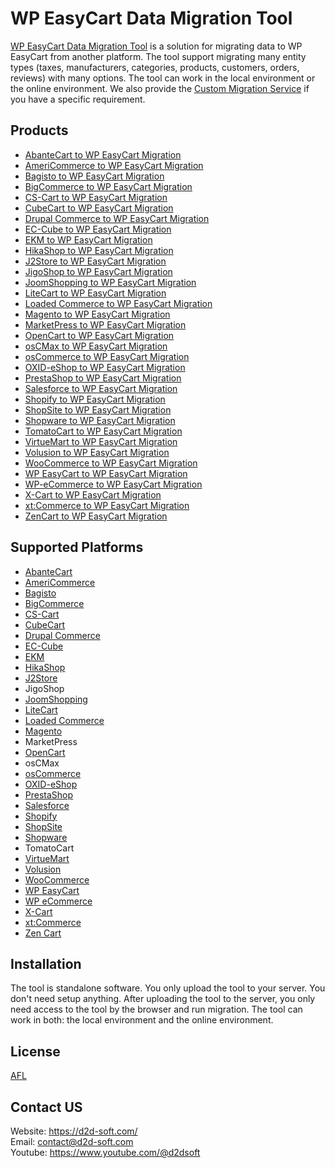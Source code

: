 # WP EasyCart Data Migration Tool
[WP EasyCart Data Migration Tool](https://d2d-soft.com/42-wpeasycart-migration) is a solution for migrating data to WP EasyCart from another platform. The tool support migrating many entity types (taxes, manufacturers, categories, products, customers, orders, reviews) with many options. The tool can work in the local environment or the online environment. We also provide the [Custom Migration Service](https://d2d-soft.com/migration-services/296-data-migration-customization.html) if you have a specific requirement. 

## Products
- [AbanteCart to WP EasyCart Migration](https://d2d-soft.com/wpeasycart-migration/1139-10877-abantecart-to-wp-easycart-migration-tool.html#/72-entities-1000)
- [AmeriCommerce to WP EasyCart Migration](https://d2d-soft.com/wpeasycart-migration/784-7261-americommerce-to-wp-easycart-migration-tool.html#/72-entities-1000)
- [Bagisto to WP EasyCart Migration](https://d2d-soft.com/wpeasycart-migration/951-8970-bagisto-to-wp-easycart-migration-tool.html#/72-entities-1000)
- [BigCommerce to WP EasyCart Migration](https://d2d-soft.com/wpeasycart-migration/686-6407-bigcommerce-to-wpeasycart-migration-tool.html#/72-entities-1000)
- [CS-Cart to WP EasyCart Migration](https://d2d-soft.com/wpeasycart-migration/687-6418-cs-cart-to-wpeasycart-migration-tool.html#/72-entities-1000)
- [CubeCart to WP EasyCart Migration](https://d2d-soft.com/wpeasycart-migration/688-6429-cubecart-to-wpeasycart-migration-tool.html#/72-entities-1000)
- [Drupal Commerce to WP EasyCart Migration](https://d2d-soft.com/wpeasycart-migration/689-drupal-commerce-to-wpeasycart-migration-service.html)
- [EC-Cube to WP EasyCart Migration](https://d2d-soft.com/wpeasycart-migration/1012-9587-ec-cube-to-wp-easycart-migration-tool.html#/72-entities-1000)
- [EKM to WP EasyCart Migration](https://d2d-soft.com/wpeasycart-migration/838-7813-ekm-to-wp-easycart-migration-tool.html#/72-entities-1000)
- [HikaShop to WP EasyCart Migration](https://d2d-soft.com/zencart-migration/467-1932-hikashop-to-zencart-migration-tool.html#/72-entities-1000)
- [J2Store to WP EasyCart Migration](https://d2d-soft.com/wpeasycart-migration/691-6451-j2store-to-wpeasycart-migration-tool.html#/72-entities-1000)
- [JigoShop to WP EasyCart Migration](https://d2d-soft.com/wpeasycart-migration/692-6462-jigoshop-to-wpeasycart-migration-tool.html#/72-entities-1000)
- [JoomShopping to WP EasyCart Migration](https://d2d-soft.com/wpeasycart-migration/693-6473-joomshopping-to-wpeasycart-migration-tool.html#/72-entities-1000)
- [LiteCart to WP EasyCart Migration](https://d2d-soft.com/wpeasycart-migration/892-8375-litecart-to-wp-easycart-migration-tool.html#/72-entities-1000)
- [Loaded Commerce to WP EasyCart Migration](https://d2d-soft.com/wpeasycart-migration/694-6484-loaded-to-wpeasycart-migration-tool.html#/72-entities-1000)
- [Magento to WP EasyCart Migration](https://d2d-soft.com/wpeasycart-migration/695-6495-magento-to-wpeasycart-migration-tool.html#/72-entities-1000)
- [MarketPress to WP EasyCart Migration](https://d2d-soft.com/wpeasycart-migration/696-6506-marketpress-to-wpeasycart-migration-tool.html#/72-entities-1000)
- [OpenCart to WP EasyCart Migration](https://d2d-soft.com/wpeasycart-migration/697-6517-opencart-to-wpeasycart-migration-tool.html#/72-entities-1000)
- [osCMax to WP EasyCart Migration](https://d2d-soft.com/wpeasycart-migration/1206-11560-oscmax-to-wp-easycart-migration-tool.html#/72-entities-1000)
- [osCommerce to WP EasyCart Migration](https://d2d-soft.com/wpeasycart-migration/698-6528-oscommerce-to-wpeasycart-migration-tool.html#/72-entities-1000)
- [OXID-eShop to WP EasyCart Migration](https://d2d-soft.com/wpeasycart-migration/699-6539-oxid-eshop-to-wpeasycart-migration-tool.html#/72-entities-1000)
- [PrestaShop to WP EasyCart Migration](https://d2d-soft.com/wpeasycart-migration/700-6550-prestashop-to-wpeasycart-migration-tool.html#/72-entities-1000)
- [Salesforce to WP EasyCart Migration](https://d2d-soft.com/wpeasycart-migration/732-6880-salesforce-to-wp-easycart-migration-tool.html#/72-entities-1000)
- [Shopify to WP EasyCart Migration](https://d2d-soft.com/wpeasycart-migration/701-6561-shopify-to-wpeasycart-migration-tool.html#/72-entities-1000)
- [ShopSite to WP EasyCart Migration](https://d2d-soft.com/wpeasycart-migration/865-8089-shopsite-to-wp-easycart-migration-tool.html#/72-entities-1000)
- [Shopware to WP EasyCart Migration](https://d2d-soft.com/wpeasycart-migration/1074-10216-shopware-to-wp-easycart-migration-tool.html#/72-entities-1000)
- [TomatoCart to WP EasyCart Migration](https://d2d-soft.com/wpeasycart-migration/1238-11901-tomatocart-to-wp-easycart-migration-tool.html#/72-entities-1000)
- [VirtueMart to WP EasyCart Migration](https://d2d-soft.com/wpeasycart-migration/702-6572-virtuemart-to-wpeasycart-migration-tool.html#/72-entities-1000)
- [Volusion to WP EasyCart Migration](https://d2d-soft.com/wpeasycart-migration/703-6583-volusion-to-wpeasycart-migration-tool.html#/72-entities-1000)
- [WooCommerce to WP EasyCart Migration](https://d2d-soft.com/wpeasycart-migration/704-6594-woocommerce-to-wpeasycart-migration-tool.html#/72-entities-1000)
- [WP EasyCart to WP EasyCart Migration](https://d2d-soft.com/wpeasycart-migration/705-6605-wp-easycart-to-wpeasycart-migration-tool.html#/72-entities-1000)
- [WP-eCommerce to WP EasyCart Migration](https://d2d-soft.com/wpeasycart-migration/706-6616-wp-ecommerce-to-wpeasycart-migration-tool.html#/72-entities-1000)
- [X-Cart to WP EasyCart Migration](https://d2d-soft.com/wpeasycart-migration/707-6627-x-cart-to-wpeasycart-migration-tool.html#/72-entities-1000)
- [xt:Commerce to WP EasyCart Migration](https://d2d-soft.com/wpeasycart-migration/708-6638-xtcommerce-to-wpeasycart-migration-tool.html#/72-entities-1000)
- [ZenCart to WP EasyCart Migration](https://d2d-soft.com/wpeasycart-migration/709-6649-zencart-to-wpeasycart-migration-tool.html#/72-entities-1000)

## Supported Platforms
- [AbanteCart](https://www.abantecart.com/)
- [AmeriCommerce](https://www.americommerce.com/)
- [Bagisto](https://bagisto.com/)
- [BigCommerce](https://www.bigcommerce.com/)
- [CS-Cart](https://www.cs-cart.com/)
- [CubeCart](https://www.cubecart.com/)
- [Drupal Commerce](https://drupalcommerce.org/)
- [EC-Cube](https://www.ec-cube.net/)
- [EKM](https://www.ekm.com/)
- [HikaShop](https://www.hikashop.com/)
- [J2Store](https://www.j2store.org/)
- JigoShop
- [JoomShopping](https://extensions.joomla.org/extension/joomshopping/)
- [LiteCart](https://www.litecart.net/)
- [Loaded Commerce](https://loadedcommerce.com/)
- [Magento](https://magento.com/)
- MarketPress
- [OpenCart](https://www.opencart.com/)
- osCMax
- [osCommerce](https://www.oscommerce.com/)
- [OXID-eShop](https://www.oxid-esales.com)
- [PrestaShop](https://www.prestashop.com)
- [Salesforce](https://www.salesforce.com/)
- [Shopify](https://www.shopify.com/)
- [ShopSite](https://www.shopsite.com/)
- [Shopware](https://www.shopware.com/)
- TomatoCart
- [VirtueMart](https://virtuemart.net/)
- [Volusion](https://volusion.com/)
- [WooCommerce](https://woocommerce.com/)
- [WP EasyCart](https://www.wpeasycart.com/)
- [WP eCommerce](https://wpecommerce.org/)
- [X-Cart](https://www.x-cart.com/)
- [xt:Commerce](https://www.xt-commerce.com/)
- [Zen Cart](https://www.zen-cart.com/)

## Installation
The tool is standalone software. You only upload the tool to your server. You don't need setup anything. After uploading the tool to the server, you only need access to the tool by the browser and run migration. The tool can work in both: the local environment and the online environment.

## License

[AFL](https://d2d-soft.com/license/AFL.txt)

## Contact US
Website: https://d2d-soft.com/ \
Email: contact@d2d-soft.com \
Youtube: https://www.youtube.com/@d2dsoft 
